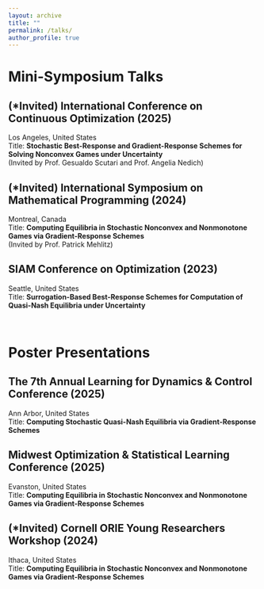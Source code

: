 ```yaml
---
layout: archive
title: ""
permalink: /talks/
author_profile: true
---
```


Mini-Symposium Talks
======

## (\*Invited) International Conference on Continuous Optimization (2025)
Los Angeles, United States  
Title: **Stochastic Best-Response and Gradient-Response Schemes for Solving Nonconvex Games under Uncertainty**  
(Invited by Prof. Gesualdo Scutari and Prof. Angelia Nedich)

## (\*Invited) International Symposium on Mathematical Programming (2024)
Montreal, Canada  
Title: **Computing Equilibria in Stochastic Nonconvex and Nonmonotone Games via Gradient-Response Schemes**  
(Invited by Prof. Patrick Mehlitz)

## SIAM Conference on Optimization (2023)
Seattle, United States  
Title: **Surrogation-Based Best-Response Schemes for Computation of Quasi-Nash Equilibria under Uncertainty**

<br>

Poster Presentations
======

## The 7th Annual Learning for Dynamics & Control Conference (2025)
Ann Arbor, United States  
Title: **Computing Stochastic Quasi-Nash Equilibria via Gradient-Response Schemes**

## Midwest Optimization & Statistical Learning Conference (2025)
Evanston, United States  
Title: **Computing Equilibria in Stochastic Nonconvex and Nonmonotone Games via Gradient-Response Schemes**

## (\*Invited) Cornell ORIE Young Researchers Workshop (2024)
Ithaca, United States  
Title: **Computing Equilibria in Stochastic Nonconvex and Nonmonotone Games via Gradient-Response Schemes**
